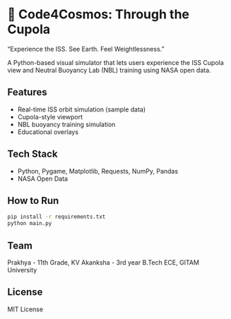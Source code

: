 # 🚀 Code4Cosmos: Through the Cupola

“Experience the ISS. See Earth. Feel Weightlessness.”

A Python-based visual simulator that lets users experience the ISS Cupola view and Neutral Buoyancy Lab (NBL) training using NASA open data.

## Features
- Real-time ISS orbit simulation (sample data)
- Cupola-style viewport
- NBL buoyancy training simulation
- Educational overlays

## Tech Stack
- Python, Pygame, Matplotlib, Requests, NumPy, Pandas
- NASA Open Data

## How to Run
```bash
pip install -r requirements.txt
python main.py
```

## Team
Prakhya - 11th Grade, KV
Akanksha - 3rd year B.Tech ECE, GITAM University

## License
MIT License
